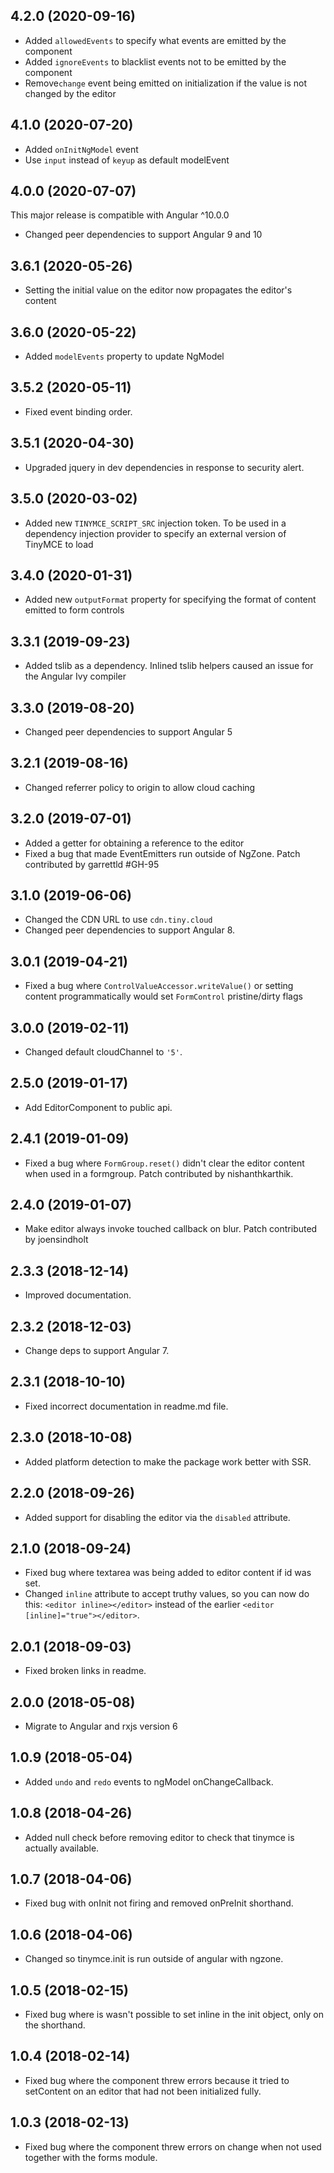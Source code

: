 ## 4.2.0 (2020-09-16)
* Added `allowedEvents` to specify what events are emitted by the component
* Added `ignoreEvents` to blacklist events not to be emitted by the component
* Remove`change` event being emitted on initialization if the value is not changed by the editor

## 4.1.0 (2020-07-20)
* Added `onInitNgModel` event
* Use `input` instead of `keyup` as default modelEvent

## 4.0.0 (2020-07-07)
This major release is compatible with Angular ^10.0.0
* Changed peer dependencies to support Angular 9 and 10

## 3.6.1 (2020-05-26)
* Setting the initial value on the editor now propagates the editor's content

## 3.6.0 (2020-05-22)
* Added `modelEvents` property to update NgModel

## 3.5.2 (2020-05-11)
* Fixed event binding order.

## 3.5.1 (2020-04-30)
* Upgraded jquery in dev dependencies in response to security alert.

## 3.5.0 (2020-03-02)
* Added new `TINYMCE_SCRIPT_SRC` injection token. To be used in a dependency injection provider to specify an external version of TinyMCE to load

## 3.4.0 (2020-01-31)
* Added new `outputFormat` property for specifying the format of content emitted to form controls

## 3.3.1 (2019-09-23)
* Added tslib as a dependency. Inlined tslib helpers caused an issue for the Angular Ivy compiler

## 3.3.0 (2019-08-20)
* Changed peer dependencies to support Angular 5

## 3.2.1 (2019-08-16)
* Changed referrer policy to origin to allow cloud caching

## 3.2.0 (2019-07-01)
* Added a getter for obtaining a reference to the editor
* Fixed a bug that made EventEmitters run outside of NgZone. Patch contributed by garrettld #GH-95

## 3.1.0 (2019-06-06)
* Changed the CDN URL to use `cdn.tiny.cloud`
* Changed peer dependencies to support Angular 8.

## 3.0.1 (2019-04-21)
* Fixed a bug where `ControlValueAccessor.writeValue()` or setting content programmatically would set `FormControl` pristine/dirty flags

## 3.0.0 (2019-02-11)
* Changed default cloudChannel to `'5'`.

## 2.5.0 (2019-01-17)
* Add EditorComponent to public api.

## 2.4.1 (2019-01-09)
* Fixed a bug where `FormGroup.reset()` didn't clear the editor content when used in a formgroup. Patch contributed by nishanthkarthik.

## 2.4.0 (2019-01-07)
* Make editor always invoke touched callback on blur. Patch contributed by joensindholt 

## 2.3.3 (2018-12-14)
* Improved documentation.

## 2.3.2 (2018-12-03)
* Change deps to support Angular 7.

## 2.3.1 (2018-10-10)
* Fixed incorrect documentation in readme.md file.

## 2.3.0 (2018-10-08)
* Added platform detection to make the package work better with SSR.

## 2.2.0 (2018-09-26)
* Added support for disabling the editor via the `disabled` attribute.

## 2.1.0 (2018-09-24)
* Fixed bug where textarea was being added to editor content if id was set.
* Changed `inline` attribute to accept truthy values, so you can now do this: `<editor inline></editor>` instead of the earlier `<editor [inline]="true"></editor>`.

## 2.0.1 (2018-09-03)
* Fixed broken links in readme.

## 2.0.0 (2018-05-08)
* Migrate to Angular and rxjs version 6

## 1.0.9 (2018-05-04)
* Added `undo` and `redo` events to ngModel onChangeCallback.

## 1.0.8 (2018-04-26)
* Added null check before removing editor to check that tinymce is actually available.

## 1.0.7 (2018-04-06)
* Fixed bug with onInit not firing and removed onPreInit shorthand.

## 1.0.6 (2018-04-06)
* Changed so tinymce.init is run outside of angular with ngzone.

## 1.0.5 (2018-02-15)
* Fixed bug where is wasn't possible to set inline in the init object, only on the shorthand.

## 1.0.4 (2018-02-14)
* Fixed bug where the component threw errors because it tried to setContent on an editor that had not been initialized fully.

## 1.0.3 (2018-02-13)
* Fixed bug where the component threw errors on change when not used together with the forms module.
